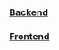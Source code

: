 

### [Backend](</기농이네 prj/Backend/Backend.md>)

### [Frontend](</기농이네 prj/Frontend/Frontend.md>)


